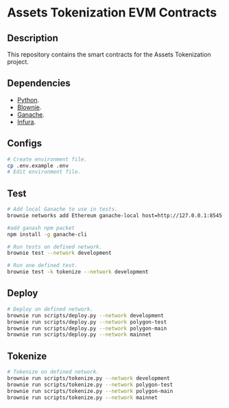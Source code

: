 # Assets Tokenization EVM Contracts

## Description

This repository contains the smart contracts for the Assets Tokenization project.

## Dependencies

- [Python](https://www.python.org/downloads/).
- [Blownie](https://eth-brownie.readthedocs.io/en/stable/install.html).
- [Ganache](https://www.trufflesuite.com/ganache).
- [Infura](https://app.infura.io/dashboard).

## Configs

```sh
# Create environment file.
cp .env.example .env
# Edit environment file.
```

## Test

```sh
# Add local Ganache to use in tests.
brownie networks add Ethereum ganache-local host=http://127.0.0.1:8545 chainid=1337

#add ganash npm packet
npm install -g ganache-cli

# Run tests on defined network.
brownie test --network development

# Run one defined test.
brownie test -k tokenize --network development
```

## Deploy

```sh
# Deploy on defined network.
brownie run scripts/deploy.py --network development
brownie run scripts/deploy.py --network polygon-test
brownie run scripts/deploy.py --network polygon-main
brownie run scripts/deploy.py --network mainnet
```

## Tokenize

```sh
# Tokenize on defined network.
brownie run scripts/tokenize.py --network development
brownie run scripts/tokenize.py --network polygon-test
brownie run scripts/tokenize.py --network polygon-main
brownie run scripts/tokenize.py --network mainnet
```
